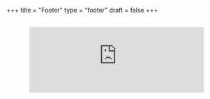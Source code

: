 +++
title =  "Footer"
type = "footer"
draft = false
+++

<center>
<br>
<iframe src="https://ignitinngcoach.substack.com/embed" width="400" height="150" style="border:0px solid #EEE; background:black; frameborder="0" scrolling="yes"></iframe>
</center>
